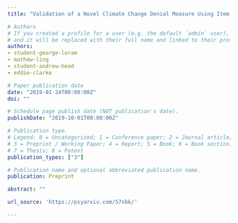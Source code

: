 ```yaml
---
title: "Validation of a Novel Climate Change Denial Measure Using Item Response Theory"

# Authors
# If you created a profile for a user (e.g. the default `admin` user), write the username (folder name) here 
# and it will be replaced with their full name and linked to their profile.
authors:
- student-george-loram
- mathew-ling
- student-andrew-head
- eddie-clarke

# Paper publication date
date: "2019-01-24T00:00:00Z"
doi: ""

# Schedule page publish date (NOT publication's date).
publishDate: "2019-10-01T00:00:00Z"

# Publication type.
# Legend: 0 = Uncategorized; 1 = Conference paper; 2 = Journal article;
# 3 = Preprint / Working Paper; 4 = Report; 5 = Book; 6 = Book section;
# 7 = Thesis; 8 = Patent
publication_types: ["3"]

# Publication name and optional abbreviated publication name.
publication: Preprint

abstract: ""

url_source: 'https://psyarxiv.com/57nbk/'

---
```


